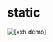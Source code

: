 # static

<img alt='[xxh demo]' src='https://raw.githubusercontent.com/xxh/static/master/xxh-demo2.gif'>
